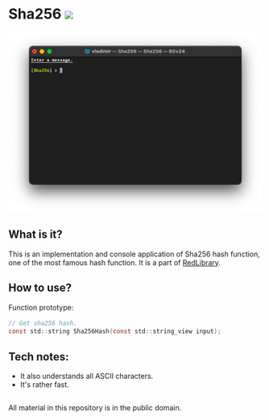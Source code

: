 # Sha256 ![](https://img.shields.io/apm/l/vim-mode)

![plot](./Screenshots/Sha256_main.png)

## What is it?

This is an implementation and console application of Sha256 hash function, one of the most famous hash function. It is a part of [RedLibrary](https://github.com/Red-company/RedLibrary).

## How to use?

Function prototype:

```C
// Get sha256 hash.
const std::string Sha256Hash(const std::string_view input);
```

## Tech notes:

* It also understands all ASCII characters.
* It's rather fast.

##
All material in this repository is in the public domain.
